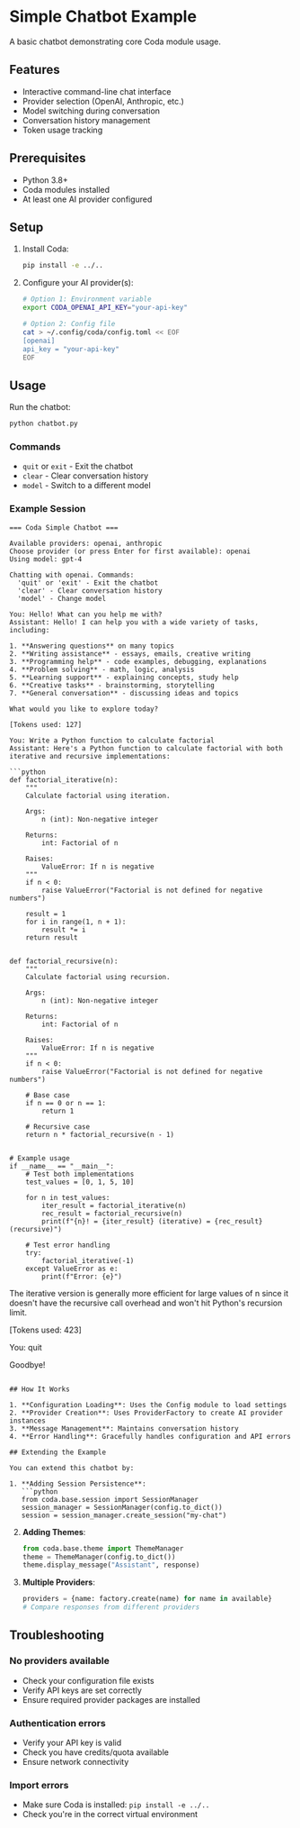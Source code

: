 # Simple Chatbot Example

A basic chatbot demonstrating core Coda module usage.

## Features

- Interactive command-line chat interface
- Provider selection (OpenAI, Anthropic, etc.)
- Model switching during conversation
- Conversation history management
- Token usage tracking

## Prerequisites

- Python 3.8+
- Coda modules installed
- At least one AI provider configured

## Setup

1. Install Coda:
   ```bash
   pip install -e ../..
   ```

2. Configure your AI provider(s):
   ```bash
   # Option 1: Environment variable
   export CODA_OPENAI_API_KEY="your-api-key"
   
   # Option 2: Config file
   cat > ~/.config/coda/config.toml << EOF
   [openai]
   api_key = "your-api-key"
   EOF
   ```

## Usage

Run the chatbot:

```bash
python chatbot.py
```

### Commands

- `quit` or `exit` - Exit the chatbot
- `clear` - Clear conversation history
- `model` - Switch to a different model

### Example Session

```
=== Coda Simple Chatbot ===

Available providers: openai, anthropic
Choose provider (or press Enter for first available): openai
Using model: gpt-4

Chatting with openai. Commands:
  'quit' or 'exit' - Exit the chatbot
  'clear' - Clear conversation history
  'model' - Change model

You: Hello! What can you help me with?
Assistant: Hello! I can help you with a wide variety of tasks, including:

1. **Answering questions** on many topics
2. **Writing assistance** - essays, emails, creative writing
3. **Programming help** - code examples, debugging, explanations
4. **Problem solving** - math, logic, analysis
5. **Learning support** - explaining concepts, study help
6. **Creative tasks** - brainstorming, storytelling
7. **General conversation** - discussing ideas and topics

What would you like to explore today?

[Tokens used: 127]

You: Write a Python function to calculate factorial
Assistant: Here's a Python function to calculate factorial with both iterative and recursive implementations:

```python
def factorial_iterative(n):
    """
    Calculate factorial using iteration.
    
    Args:
        n (int): Non-negative integer
        
    Returns:
        int: Factorial of n
        
    Raises:
        ValueError: If n is negative
    """
    if n < 0:
        raise ValueError("Factorial is not defined for negative numbers")
    
    result = 1
    for i in range(1, n + 1):
        result *= i
    return result


def factorial_recursive(n):
    """
    Calculate factorial using recursion.
    
    Args:
        n (int): Non-negative integer
        
    Returns:
        int: Factorial of n
        
    Raises:
        ValueError: If n is negative
    """
    if n < 0:
        raise ValueError("Factorial is not defined for negative numbers")
    
    # Base case
    if n == 0 or n == 1:
        return 1
    
    # Recursive case
    return n * factorial_recursive(n - 1)


# Example usage
if __name__ == "__main__":
    # Test both implementations
    test_values = [0, 1, 5, 10]
    
    for n in test_values:
        iter_result = factorial_iterative(n)
        rec_result = factorial_recursive(n)
        print(f"{n}! = {iter_result} (iterative) = {rec_result} (recursive)")
    
    # Test error handling
    try:
        factorial_iterative(-1)
    except ValueError as e:
        print(f"Error: {e}")
```

The iterative version is generally more efficient for large values of n since it doesn't have the recursive call overhead and won't hit Python's recursion limit.

[Tokens used: 423]

You: quit

Goodbye!
```

## How It Works

1. **Configuration Loading**: Uses the Config module to load settings
2. **Provider Creation**: Uses ProviderFactory to create AI provider instances
3. **Message Management**: Maintains conversation history
4. **Error Handling**: Gracefully handles configuration and API errors

## Extending the Example

You can extend this chatbot by:

1. **Adding Session Persistence**:
   ```python
   from coda.base.session import SessionManager
   session_manager = SessionManager(config.to_dict())
   session = session_manager.create_session("my-chat")
   ```

2. **Adding Themes**:
   ```python
   from coda.base.theme import ThemeManager
   theme = ThemeManager(config.to_dict())
   theme.display_message("Assistant", response)
   ```

3. **Multiple Providers**:
   ```python
   providers = {name: factory.create(name) for name in available}
   # Compare responses from different providers
   ```

## Troubleshooting

### No providers available
- Check your configuration file exists
- Verify API keys are set correctly
- Ensure required provider packages are installed

### Authentication errors
- Verify your API key is valid
- Check you have credits/quota available
- Ensure network connectivity

### Import errors
- Make sure Coda is installed: `pip install -e ../..`
- Check you're in the correct virtual environment